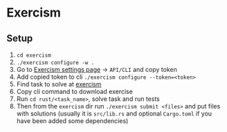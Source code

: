 # Exercism

## Setup

1. `cd exercism`
2. `./exercism configure -w .`
3. Go to [Exercism settings page](https://exercism.org/settings) -> `API/CLI` and copy token
4. Add copied token to cli `./exercism configure --token=<token>`
5. Find task to solve at [exercism](https://exercism.org)
5. Copy cli command to download exercise
6. Run `cd rust/<task_name>`, solve task and run tests
7. Then from the `exercism` dir run `./exercism submit <files>` and put files with solutions (usually it is `src/lib.rs` and optional `Cargo.toml` if you have been added some dependencies)